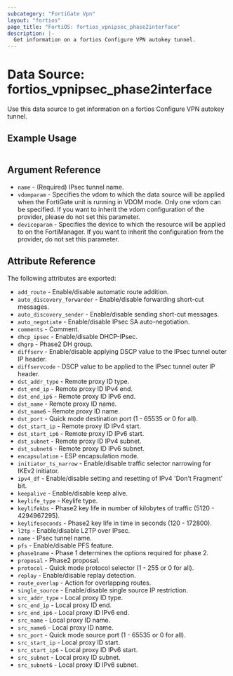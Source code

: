 ```yaml
---
subcategory: "FortiGate Vpn"
layout: "fortios"
page_title: "FortiOS: fortios_vpnipsec_phase2interface"
description: |-
  Get information on a fortios Configure VPN autokey tunnel.
---
```


# Data Source: fortios_vpnipsec_phase2interface
Use this data source to get information on a fortios Configure VPN autokey tunnel.


## Example Usage

```hcl

```

## Argument Reference

* `name` - (Required) IPsec tunnel name.
* `vdomparam` - Specifies the vdom to which the data source will be applied when the FortiGate unit is running in VDOM mode. Only one vdom can be specified. If you want to inherit the vdom configuration of the provider, please do not set this parameter.
* `deviceparam` - Specifies the device to which the resource will be applied to on the FortiManager. If you want to inherit the configuration from the provider, do not set this parameter.

## Attribute Reference

The following attributes are exported:

* `add_route` - Enable/disable automatic route addition.
* `auto_discovery_forwarder` - Enable/disable forwarding short-cut messages.
* `auto_discovery_sender` - Enable/disable sending short-cut messages.
* `auto_negotiate` - Enable/disable IPsec SA auto-negotiation.
* `comments` - Comment.
* `dhcp_ipsec` - Enable/disable DHCP-IPsec.
* `dhgrp` - Phase2 DH group.
* `diffserv` - Enable/disable applying DSCP value to the IPsec tunnel outer IP header.
* `diffservcode` - DSCP value to be applied to the IPsec tunnel outer IP header.
* `dst_addr_type` - Remote proxy ID type.
* `dst_end_ip` - Remote proxy ID IPv4 end.
* `dst_end_ip6` - Remote proxy ID IPv6 end.
* `dst_name` - Remote proxy ID name.
* `dst_name6` - Remote proxy ID name.
* `dst_port` - Quick mode destination port (1 - 65535 or 0 for all).
* `dst_start_ip` - Remote proxy ID IPv4 start.
* `dst_start_ip6` - Remote proxy ID IPv6 start.
* `dst_subnet` - Remote proxy ID IPv4 subnet.
* `dst_subnet6` - Remote proxy ID IPv6 subnet.
* `encapsulation` - ESP encapsulation mode.
* `initiator_ts_narrow` - Enable/disable traffic selector narrowing for IKEv2 initiator.
* `ipv4_df` - Enable/disable setting and resetting of IPv4 'Don't Fragment' bit.
* `keepalive` - Enable/disable keep alive.
* `keylife_type` - Keylife type.
* `keylifekbs` - Phase2 key life in number of kilobytes of traffic (5120 - 4294967295).
* `keylifeseconds` - Phase2 key life in time in seconds (120 - 172800).
* `l2tp` - Enable/disable L2TP over IPsec.
* `name` - IPsec tunnel name.
* `pfs` - Enable/disable PFS feature.
* `phase1name` - Phase 1 determines the options required for phase 2.
* `proposal` - Phase2 proposal.
* `protocol` - Quick mode protocol selector (1 - 255 or 0 for all).
* `replay` - Enable/disable replay detection.
* `route_overlap` - Action for overlapping routes.
* `single_source` - Enable/disable single source IP restriction.
* `src_addr_type` - Local proxy ID type.
* `src_end_ip` - Local proxy ID end.
* `src_end_ip6` - Local proxy ID IPv6 end.
* `src_name` - Local proxy ID name.
* `src_name6` - Local proxy ID name.
* `src_port` - Quick mode source port (1 - 65535 or 0 for all).
* `src_start_ip` - Local proxy ID start.
* `src_start_ip6` - Local proxy ID IPv6 start.
* `src_subnet` - Local proxy ID subnet.
* `src_subnet6` - Local proxy ID IPv6 subnet.
